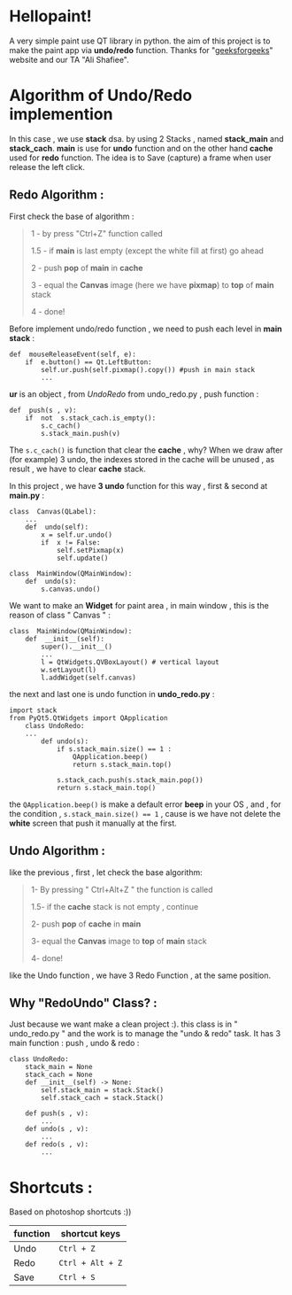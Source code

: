 # Hellopaint!
A very simple paint use QT library in python. the aim of this project is to make the paint app via **undo/redo** function. Thanks for "[geeksforgeeks](https://www.geeksforgeeks.org/pyqt5-create-paint-application/)" website and our TA "Ali Shafiee".

# Algorithm of Undo/Redo implemention
In this case , we use **stack** dsa. by using 2 Stacks , named **stack_main** and  **stack_cach**. **main** is use for **undo** function and on the other hand **cache** used for **redo** function. The idea is to Save (capture) a frame when user release the left click.



##  **Redo Algorithm** :
First check the base of algorithm :

> 1 - by press "Ctrl+Z" function called
> 
> 1.5 - if **main**  is last empty (except the white fill at first) go ahead
> 
> 2 - push **pop** of **main** in **cache**
> 
> 3 - equal the **Canvas** image (here we have **pixmap**) to **top** of **main** stack
> 
> 4 - done!

Before implement undo/redo function , we need to push each level in **main stack** :

    def  mouseReleaseEvent(self, e):
	    if  e.button() == Qt.LeftButton:
			self.ur.push(self.pixmap().copy()) #push in main stack
			...
**ur** is an object , from *UndoRedo* from undo_redo.py , push function :

    def  push(s , v):
	    if  not  s.stack_cach.is_empty():
		    s.c_cach()
		    s.stack_main.push(v)

The `s.c_cach()` is function that clear the **cache** , why? When we draw after (for example) 3 undo, the indexes stored in the cache will be unused , as result , we have to clear **cache** stack.

In this project , we have **3 undo** function for this way , first & second at **main.py** :

    class  Canvas(QLabel):
	    ...
	    def  undo(self):
		    x = self.ur.undo()
			if  x != False:
				self.setPixmap(x)
				self.update()
	
	class  MainWindow(QMainWindow):
		def  undo(s):
			s.canvas.undo()

We want to make an **Widget** for paint area , in main window , this is the reason of class " Canvas " :

	class  MainWindow(QMainWindow):
		def  __init__(self):
			super().__init__()
			...
			l = QtWidgets.QVBoxLayout() # vertical layout
			w.setLayout(l)
			l.addWidget(self.canvas)

the next and last one is undo function in **undo_redo.py** :

    import stack
    from PyQt5.QtWidgets import QApplication
	    class UndoRedo:
	    ...
		    def undo(s):
			    if s.stack_main.size() == 1 :
				    QApplication.beep()
				    return s.stack_main.top()
				
				s.stack_cach.push(s.stack_main.pop())
				return s.stack_main.top()
the `QApplication.beep()` is make a default error **beep** in your OS , and , for the condition , ````s.stack_main.size() == 1```` , cause is we have not delete the **white** screen that push it manually at the first.

##  **Undo Algorithm** :
like the previous , first , let check the base algorithm:

> 1- By pressing  " Ctrl+Alt+Z " the function is called
> 
> 1.5- if the **cache** stack is not empty , continue
> 
> 2- push **pop** of **cache** in **main**
> 
> 3- equal the **Canvas** image to **top** of **main** stack
> 
> 4- done!

like the Undo function , we have 3 Redo Function , at the same position.

##  **Why "RedoUndo" Class?** :

Just because we want make a clean project :). this class is in " undo_redo.py " and the work is to manage the "undo & redo" task.
It has 3 main function : push , undo & redo :

    class UndoRedo:
	    stack_main = None
	    stack_cach = None
	    def __init__(self) -> None:
		    self.stack_main = stack.Stack()
		    self.stack_cach = stack.Stack()
		    
		def push(s , v):
		    ...
		def undo(s , v):
			...
		def redo(s , v):
			...

#  Shortcuts :
Based on photoshop shortcuts :))

| function | shortcut keys |
|--|--|
| Undo | `Ctrl + Z` |
| Redo | `Ctrl + Alt + Z` |
| Save | `Ctrl + S` 



